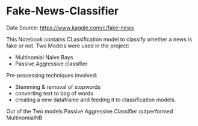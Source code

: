 # Fake-News-Classifier

Data Source: https://www.kaggle.com/c/fake-news

This Notebook contains CLassification model to classify whether a news is fake or not. 
Two Models were used in the project:
- Multinomial Naive Bays 
- Passive Aggressive classifier 

Pre-processing techniques involved:
- Stemming & removal of stopwords
- converting text to bag of words 
- creating a new dataframe and feeding it to classification models.

Out of the Two models Passive Aggressive Classifier outperformed MultinomialNB 


